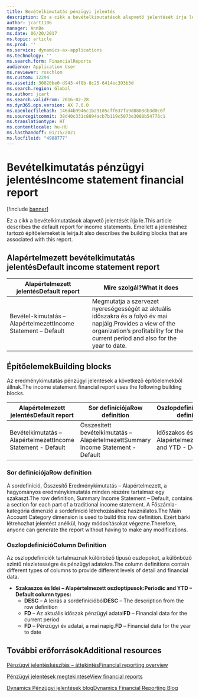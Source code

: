 ```yaml
---
title: Bevételkimutatás pénzügyi jelentés
description: Ez a cikk a bevételkimutatások alapvető jelentését írja le. Emellett a jelentéshez tartozó építőelemeket is leírja.
author: jcart1106
manager: AnnBe
ms.date: 06/20/2017
ms.topic: article
ms.prod: ''
ms.service: dynamics-ax-applications
ms.technology: ''
ms.search.form: FinancialReports
audience: Application User
ms.reviewer: roschlom
ms.custom: 12294
ms.assetid: 30820be0-d943-4f8b-8c25-6414ec393b3d
ms.search.region: Global
ms.author: jcart
ms.search.validFrom: 2016-02-28
ms.dyn365.ops.version: AX 7.0.0
ms.openlocfilehash: 146d4b9946c1b29105cff637fa9d8803db3d0c0f
ms.sourcegitcommit: 38d40c331c8894acb7b119c5073e3088b54776c1
ms.translationtype: HT
ms.contentlocale: hu-HU
ms.lasthandoff: 01/15/2021
ms.locfileid: "4988777"
---
```

# <a name="income-statement-financial-report"></a><span data-ttu-id="31409-104">Bevételkimutatás pénzügyi jelentés</span><span class="sxs-lookup"><span data-stu-id="31409-104">Income statement financial report</span></span>

[!include [banner](../includes/banner.md)]

<span data-ttu-id="31409-105">Ez a cikk a bevételkimutatások alapvető jelentését írja le.</span><span class="sxs-lookup"><span data-stu-id="31409-105">This article describes the default report for income statements.</span></span> <span data-ttu-id="31409-106">Emellett a jelentéshez tartozó építőelemeket is leírja.</span><span class="sxs-lookup"><span data-stu-id="31409-106">It also describes the building blocks that are associated with this report.</span></span> 

<a name="default-income-statement-report"></a><span data-ttu-id="31409-107">Alapértelmezett bevételkimutatás jelentés</span><span class="sxs-lookup"><span data-stu-id="31409-107">Default income statement report</span></span>
-------------------------------

| <span data-ttu-id="31409-108">Alapértelmezett jelentés</span><span class="sxs-lookup"><span data-stu-id="31409-108">Default report</span></span>             | <span data-ttu-id="31409-109">Mire szolgál?</span><span class="sxs-lookup"><span data-stu-id="31409-109">What it does</span></span>                                                                                              |
|----------------------------|-----------------------------------------------------------------------------------------------------------|
| <span data-ttu-id="31409-110">Bevétel-kimutatás – Alapértelmezett</span><span class="sxs-lookup"><span data-stu-id="31409-110">Income Statement – Default</span></span> | <span data-ttu-id="31409-111">Megmutatja a szervezet nyereségességét az aktuális időszakra és a folyó év mai napjáig.</span><span class="sxs-lookup"><span data-stu-id="31409-111">Provides a view of the organization’s profitability for the current period and also for the year to date.</span></span> |

## <a name="building-blocks"></a><span data-ttu-id="31409-112">Építőelemek</span><span class="sxs-lookup"><span data-stu-id="31409-112">Building blocks</span></span>
<span data-ttu-id="31409-113">Az eredménykimutatás pénzügyi jelentések a következő építőelemekből állnak.</span><span class="sxs-lookup"><span data-stu-id="31409-113">The income statement financial report uses the following building blocks.</span></span>

| <span data-ttu-id="31409-114">Alapértelmezett jelentés</span><span class="sxs-lookup"><span data-stu-id="31409-114">Default report</span></span>             | <span data-ttu-id="31409-115">Sor definíciója</span><span class="sxs-lookup"><span data-stu-id="31409-115">Row definition</span></span>                     | <span data-ttu-id="31409-116">Oszlopdefiníció</span><span class="sxs-lookup"><span data-stu-id="31409-116">Column definition</span></span>          |
|----------------------------|------------------------------------|----------------------------|
| <span data-ttu-id="31409-117">Bevételkimutatás – Alapértelmezett</span><span class="sxs-lookup"><span data-stu-id="31409-117">Income Statement - Default</span></span> | <span data-ttu-id="31409-118">Összesített bevételkimutatás – Alapértelmezett</span><span class="sxs-lookup"><span data-stu-id="31409-118">Summary Income Statement - Default</span></span> | <span data-ttu-id="31409-119">Időszakos és Idei – Alapértelmezett</span><span class="sxs-lookup"><span data-stu-id="31409-119">Periodic and YTD - Default</span></span> |

### <a name="row-definition"></a><span data-ttu-id="31409-120">Sor definíciója</span><span class="sxs-lookup"><span data-stu-id="31409-120">Row definition</span></span>

<span data-ttu-id="31409-121">A sordefiníció, Összesítő Eredménykimutatás – Alapértelmezett, a hagyományos eredménykimutatás minden részére tartalmaz egy szakaszt.</span><span class="sxs-lookup"><span data-stu-id="31409-121">The row definition, Summary Income Statement – Default, contains a section for each part of a traditional income statement.</span></span> <span data-ttu-id="31409-122">A Főszámla-kategória dimenzió a sordefiníció létrehozásához használatos.</span><span class="sxs-lookup"><span data-stu-id="31409-122">The Main Account Category dimension is used to build this row definition.</span></span> <span data-ttu-id="31409-123">Ezért bárki létrehozhat jelentést anélkül, hogy módosításokat végezne.</span><span class="sxs-lookup"><span data-stu-id="31409-123">Therefore, anyone can generate the report without having to make any modifications.</span></span>

### <a name="column-definition"></a><span data-ttu-id="31409-124">Oszlopdefiníció</span><span class="sxs-lookup"><span data-stu-id="31409-124">Column Definition</span></span>

<span data-ttu-id="31409-125">Az oszlopdefiníciók tartalmaznak különböző típusú oszlopokot, a különböző szintű részletességre és pénzügyi adatokra.</span><span class="sxs-lookup"><span data-stu-id="31409-125">The column definitions contain different types of columns to provide different levels of detail and financial data.</span></span>

-   <span data-ttu-id="31409-126">**Szakaszos és Idei – Alapértelmezett oszloptípusok:**</span><span class="sxs-lookup"><span data-stu-id="31409-126">**Periodic and YTD – Default column types:**</span></span>
    -   <span data-ttu-id="31409-127">**DESC** – A leírás a sordefinícióból</span><span class="sxs-lookup"><span data-stu-id="31409-127">**DESC** – The description from the row definition</span></span>
    -   <span data-ttu-id="31409-128">**FD** – Az aktuális időszak pénzügyi adatai</span><span class="sxs-lookup"><span data-stu-id="31409-128">**FD** – Financial data for the current period</span></span>
    -   <span data-ttu-id="31409-129">**FD** – Pénzügyi év adatai, a mai napig.</span><span class="sxs-lookup"><span data-stu-id="31409-129">**FD** – Financial data for the year to date</span></span>



<a name="additional-resources"></a><span data-ttu-id="31409-130">További erőforrások</span><span class="sxs-lookup"><span data-stu-id="31409-130">Additional resources</span></span>
--------

[<span data-ttu-id="31409-131">Pénzügyi jelentéskészítés – áttekintés</span><span class="sxs-lookup"><span data-stu-id="31409-131">Financial reporting overview</span></span>](financial-reporting-getting-started.md)

[<span data-ttu-id="31409-132">Pénzügyi jelentések megtekintése</span><span class="sxs-lookup"><span data-stu-id="31409-132">View financial reports</span></span>](view-financial-reports.md)

[<span data-ttu-id="31409-133">Dynamics Pénzügyi jelentések blog</span><span class="sxs-lookup"><span data-stu-id="31409-133">Dynamics Financial Reporting Blog</span></span>](https://community.dynamics.com/365/financeandoperations/b/dynamics-365-finance-blog)



